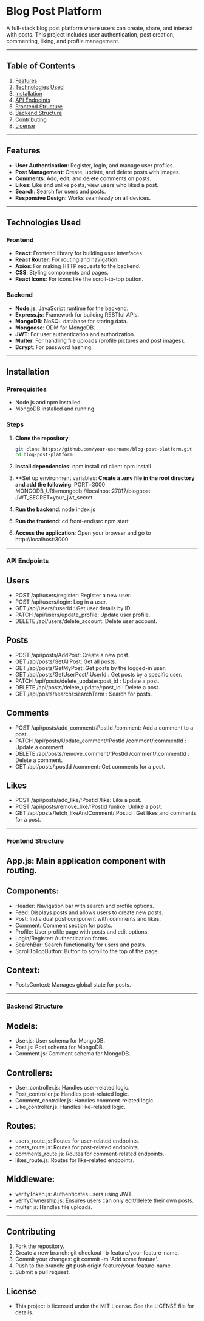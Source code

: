 # Blog Post Platform

A full-stack blog post platform where users can create, share, and interact with posts. This project includes user authentication, post creation, commenting, liking, and profile management.

---

## Table of Contents

1. [Features](#features)
2. [Technologies Used](#technologies-used)
3. [Installation](#installation)
4. [API Endpoints](#api-endpoints)
5. [Frontend Structure](#frontend-structure)
6. [Backend Structure](#backend-structure)
7. [Contributing](#contributing)
8. [License](#license)

---

## Features

- **User Authentication**: Register, login, and manage user profiles.
- **Post Management**: Create, update, and delete posts with images.
- **Comments**: Add, edit, and delete comments on posts.
- **Likes**: Like and unlike posts, view users who liked a post.
- **Search**: Search for users and posts.
- **Responsive Design**: Works seamlessly on all devices.

---

## Technologies Used

### Frontend
- **React**: Frontend library for building user interfaces.
- **React Router**: For routing and navigation.
- **Axios**: For making HTTP requests to the backend.
- **CSS**: Styling components and pages.
- **React Icons**: For icons like the scroll-to-top button.

### Backend
- **Node.js**: JavaScript runtime for the backend.
- **Express.js**: Framework for building RESTful APIs.
- **MongoDB**: NoSQL database for storing data.
- **Mongoose**: ODM for MongoDB.
- **JWT**: For user authentication and authorization.
- **Multer**: For handling file uploads (profile pictures and post images).
- **Bcrypt**: For password hashing.

---

## Installation

### Prerequisites
- Node.js and npm installed.
- MongoDB installed and running.

### Steps
1. **Clone the repository**:
   ```bash
   git clone https://github.com/your-username/blog-post-platform.git
   cd blog-post-platform

2. **Install dependencies**:
  npm install
  cd client
  npm install

3. **Set up environment variables:
  **Create a .env file in the root directory and add the following**:
    PORT=3000
    MONGODB_URI=mongodb://localhost:27017/blogpost
    JWT_SECRET=your_jwt_secret

4. **Run the backend**:
  node index.js

5. **Run the frontend**:
  cd front-end/src
  npm start

6. **Access the application**:
  Open your browser and go to http://localhost:3000

---

### API Endpoints

## Users

- POST /api/users/register: Register a new user.
- POST /api/users/login: Log in a user.
- GET /api/users/:userId : Get user details by ID.
- PATCH /api/users/update_profile: Update user profile.
- DELETE /api/users/delete_account: Delete user account.

## Posts

- POST /api/posts/AddPost: Create a new post.
- GET /api/posts/GetAllPost: Get all posts.
- GET /api/posts/GetMyPost: Get posts by the logged-in user.
- GET /api/posts/GetUserPost/:UserId : Get posts by a specific user.
- PATCH /api/posts/delete_update/:post_id : Update a post.
- DELETE /api/posts/delete_update/:post_id : Delete a post.
-  GET /api/posts/search/:searchTerm : Search for posts.

## Comments

- POST /api/posts/add_comment/:PostId /comment: Add a comment to a post.
- PATCH /api/posts/Update_comment/:PostId /comment/:commentId : Update a comment.
- DELETE /api/posts/remove_comment/:PostId /comment/:commentId : Delete a comment.
- GET /api/posts/:postId /comment: Get comments for a post.

## Likes

- POST /api/posts/add_like/:Postid /like: Like a post.
- POST /api/posts/remove_like/:Postid /unlike: Unlike a post.
- GET /api/posts/fetch_likeAndComment/:Postid : Get likes and comments for a post.

---

### Frontend Structure

## App.js: Main application component with routing.

## Components:

- Header: Navigation bar with search and profile options.
- Feed: Displays posts and allows users to create new posts.
- Post: Individual post component with comments and likes.
- Comment: Comment section for posts.
- Profile: User profile page with posts and edit options.
- Login/Register: Authentication forms.
- SearchBar: Search functionality for users and posts.
- ScrollToTopButton: Button to scroll to the top of the page.

## Context:
- PostsContext: Manages global state for posts.

---

### Backend Structure

## Models:

- User.js: User schema for MongoDB.
- Post.js: Post schema for MongoDB.
- Comment.js: Comment schema for MongoDB.

## Controllers:

- User_controller.js: Handles user-related logic.
- Post_controller.js: Handles post-related logic.
- Comment_controller.js: Handles comment-related logic.
- Like_controller.js: Handles like-related logic.

## Routes:

- users_route.js: Routes for user-related endpoints.
- posts_route.js: Routes for post-related endpoints.
- comments_route.js: Routes for comment-related endpoints.
- likes_route.js: Routes for like-related endpoints.

## Middleware:

- verifyToken.js: Authenticates users using JWT.
- verifyOwnership.js: Ensures users can only edit/delete their own posts.
- multer.js: Handles file uploads.

---

## Contributing

1. Fork the repository.
2. Create a new branch: git checkout -b feature/your-feature-name.
3. Commit your changes: git commit -m 'Add some feature'.
4. Push to the branch: git push origin feature/your-feature-name.
5. Submit a pull request.

## License

- This project is licensed under the MIT License. See the LICENSE file for details.
